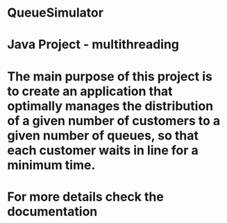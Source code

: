 # QueueSimulator
# Java Project - multithreading
# The main purpose of this project is to create an application that optimally manages the distribution of a given number of customers to a given number of queues, so that each customer waits in line for a minimum time.
# For more details check the documentation
